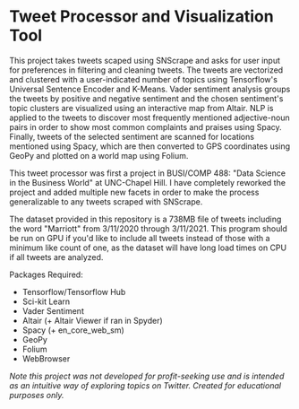 # Tweet Processor and Visualization Tool

This project takes tweets scaped using SNScrape and asks for user input for preferences in filtering and cleaning tweets. The tweets are vectorized and clustered with a user-indicated number of topics using Tensorflow's Universal Sentence Encoder and K-Means. Vader sentiment analysis groups the tweets by positive and negative sentiment and the chosen sentiment's topic clusters are visualized using an interactive map from Altair. NLP is applied to the tweets to discover most frequently mentioned adjective-noun pairs in order to show most common complaints and praises using Spacy. Finally, tweets of the selected sentiment are scanned for locations mentioned using Spacy, which are then converted to GPS coordinates using GeoPy and plotted on a world map using Folium.

This tweet processor was first a project in BUSI/COMP 488: "Data Science in the Business World" at UNC-Chapel Hill. I have completely reworked the project and added multiple new facets in order to make the process generalizable to any tweets scraped with SNScrape. 

The dataset provided in this repository is a 738MB file of tweets including the word "Marriott" from 3/11/2020 through 3/11/2021. This program should be run on GPU if you'd like to include all tweets instead of those with a minimum like count of one, as the dataset will have long load times on CPU if all tweets are analyzed. 

Packages Required:
* Tensorflow/Tensorflow Hub
* Sci-kit Learn
* Vader Sentiment
* Altair (+ Altair Viewer if ran in Spyder)
* Spacy (+ en_core_web_sm)
* GeoPy
* Folium
* WebBrowser



*Note this project was not developed for profit-seeking use and is intended as an intuitive way of exploring topics on Twitter. Created for educational purposes only.*
